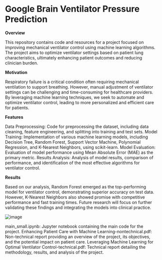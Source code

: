 # Google Brain Ventilator Pressure Prediction

**Overview**

This repository contains code and resources for a project focused on improving mechanical ventilator control using machine learning algorithms. The project aims to optimize ventilator settings based on patient lung characteristics, ultimately enhancing patient outcomes and reducing clinician burden.

**Motivation**

Respiratory failure is a critical condition often requiring mechanical ventilation to support breathing. However, manual adjustment of ventilator settings can be challenging and time-consuming for healthcare providers. By leveraging machine learning techniques, we seek to automate and optimize ventilator control, leading to more personalized and efficient care for patients.

**Features**

Data Preprocessing: Code for preprocessing the dataset, including data cleaning, feature engineering, and splitting into training and test sets.
Model Training: Implementation of various machine learning models, including Decision Tree, Random Forest, Support Vector Machine, Polynomial Regression, and K-Nearest Neighbors, using scikit-learn.
Model Evaluation: Evaluation of model performance using Mean Absolute Error (MAE) as the primary metric.
Results Analysis: Analysis of model results, comparison of performance, and identification of the most effective algorithms for ventilator control.

**Results**

Based on our analysis, Random Forest emerged as the top-performing model for ventilator control, demonstrating superior accuracy on test data. However, K-Nearest Neighbors also showed promise with competitive performance and fast training times. Future research will focus on further validating these findings and integrating the models into clinical practice.

![image](https://github.com/Hoomaaan/Google-Brain-Ventilator-Pressure-Prediction/assets/33916130/3d05221b-72b5-4b40-8595-ffdd2371909d)


main_small.ipynb: Jupyter notebook containing the main code for the project.
Enhancing Patient Care with Machine Learning-nontechnical.pdf: Non-technical report providing an overview of the project, its objectives, and the potential impact on patient care.
Leveraging Machine Learning for Optimal Ventilator Control-technical.pdf: Technical report detailing the methodology, results, and analysis of the project.

